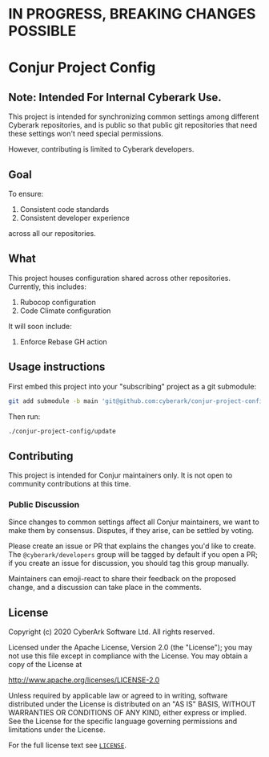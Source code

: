 # IN PROGRESS, BREAKING CHANGES POSSIBLE

# Conjur Project Config

## Note: Intended For Internal Cyberark Use.

This project is intended for synchronizing common settings among different
Cyberark repositories, and is public so that public git repositories that 
need these settings won't need special permissions.  

However, contributing is limited to Cyberark developers.

## Goal

To ensure:

1. Consistent code standards 
2. Consistent developer experience

across all our repositories.

## What

This project houses configuration shared across other repositories.  Currently,
this includes:

1. Rubocop configuration
2. Code Climate configuration

It will soon include:

1. Enforce Rebase GH action

## Usage instructions

First embed this project into your "subscribing" project as a git submodule:

```bash
git add submodule -b main 'git@github.com:cyberark/conjur-project-config.git'
```

Then run:

```bash
./conjur-project-config/update
```

## Contributing

This project is intended for Conjur maintainers only. It is not open to
community contributions at this time.

### Public Discussion

Since changes to common settings affect all Conjur maintainers, we want
to make them by consensus.  Disputes, if they arise, can be settled by voting.

Please create an issue or PR that explains the changes you'd like to create.
The `@cyberark/developers` group will be tagged by default if you open a PR;
if you create an issue for discussion, you should tag this group manually.

Maintainers can emoji-react to share their feedback on the proposed change,
and a discussion can take place in the comments.

## License

Copyright (c) 2020 CyberArk Software Ltd. All rights reserved.

Licensed under the Apache License, Version 2.0 (the "License");
you may not use this file except in compliance with the License.
You may obtain a copy of the License at

   http://www.apache.org/licenses/LICENSE-2.0

Unless required by applicable law or agreed to in writing, software
distributed under the License is distributed on an "AS IS" BASIS,
WITHOUT WARRANTIES OR CONDITIONS OF ANY KIND, either express or implied.
See the License for the specific language governing permissions and
limitations under the License.

For the full license text see [`LICENSE`](LICENSE).
